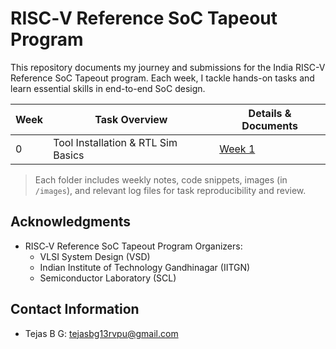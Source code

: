 # RISC‑V Reference SoC Tapeout Program

This repository documents my journey and submissions for the India RISC-V Reference SoC Tapeout program. Each week, I tackle hands-on tasks and learn essential skills in end-to-end SoC design.

| Week | Task Overview                    | Details & Documents                |
|------|----------------------------------|------------------------------------|
| 0    | Tool Installation & RTL Sim Basics| [Week 1](./Week0/Week0.md)         |



> Each folder includes weekly notes, code snippets, images (in `/images`), and relevant log files for task reproducibility and review.


<!-- ## Contributors
- Tejas B G (Undergraduate Student, ECE, DSATM, Bengaluru) -->

## Acknowledgments
- RISC‑V Reference SoC Tapeout Program Organizers:
    - VLSI System Design (VSD)
    - Indian Institute of Technology Gandhinagar (IITGN)
    - Semiconductor Laboratory (SCL)
  <!--     - Synopsys Inc. -->


## Contact Information
- Tejas B G: [tejasbg13rvpu@gmail.com](mailto:tejasbg13rvpu@gmail.com)
